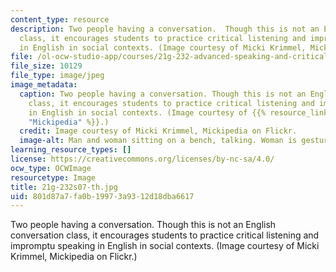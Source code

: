 ```yaml
---
content_type: resource
description: Two people having a conversation.  Though this is not an English conversation
  class, it encourages students to practice critical listening and impromptu speaking
  in English in social contexts. (Image courtesy of Micki Krimmel, Mickipedia on Flickr.)
file: /ol-ocw-studio-app/courses/21g-232-advanced-speaking-and-critical-listening-skills-els-spring-2007/801d87a7fa0b19973a9312d18dba6617_21g-232s07-th.jpg
file_size: 10129
file_type: image/jpeg
image_metadata:
  caption: Two people having a conversation. Though this is not an English conversation
    class, it encourages students to practice critical listening and impromptu speaking
    in English in social contexts. (Image courtesy of {{% resource_link "987f4085-bf29-459f-b440-5da0a85f8193"
    "Mickipedia" %}}.)
  credit: Image courtesy of Micki Krimmel, Mickipedia on Flickr.
  image-alt: Man and woman sitting on a bench, talking. Woman is gesturing.
learning_resource_types: []
license: https://creativecommons.org/licenses/by-nc-sa/4.0/
ocw_type: OCWImage
resourcetype: Image
title: 21g-232s07-th.jpg
uid: 801d87a7-fa0b-1997-3a93-12d18dba6617
---
```

Two people having a conversation.  Though this is not an English conversation class, it encourages students to practice critical listening and impromptu speaking in English in social contexts. (Image courtesy of Micki Krimmel, Mickipedia on Flickr.)